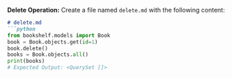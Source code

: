 **Delete Operation:**
Create a file named `delete.md` with the following content:
```markdown
# delete.md
```python
from bookshelf.models import Book
book = Book.objects.get(id=1)
book.delete()
books = Book.objects.all()
print(books)
# Expected Output: <QuerySet []>
```
```